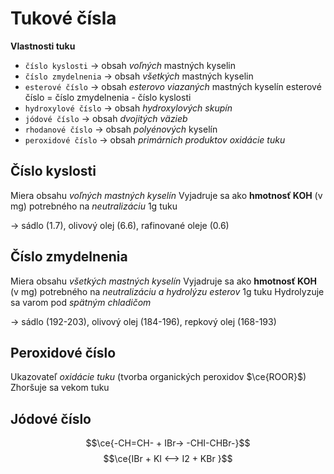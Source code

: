 # Tukové čísla
**Vlastnosti tuku**
- `číslo kyslosti` -> obsah *voľných* mastných kyselin
- `číslo zmydelnenia` -> obsah *všetkých* mastných kyselin
- `esterové číslo` -> obsah *esterovo viazaných* mastných kyselín
	$\text{esterové číslo = číslo zmydelnenia - číslo kyslosti}$
- `hydroxylové číslo` -> obsah *hydroxylových skupín*
- `jódové číslo` -> obsah *dvojitých väzieb*
- `rhodanové číslo` -> obsah *polyénových* kyselín
- `peroxidové číslo` -> obsah *primárnich produktov oxidácie tuku*

## Číslo kyslosti
Miera obsahu *voľných mastných kyselín*
Vyjadruje sa ako **hmotnosť KOH** (v mg) potrebného na *neutralizáciu* 1g tuku

-> sádlo (1.7), olivový olej (6.6), rafinované oleje (0.6)

## Číslo zmydelnenia
Miera obsahu *všetkých mastných kyselín*
Vyjadruje sa ako **hmotnosť KOH** (v mg) potrebného na *neutralizáciu a hydrolýzu esterov* 1g tuku
Hydrolyzuje sa varom pod *spätným chladičom*

-> sádlo (192-203), olivový olej (184-196), repkový olej (168-193)

## Peroxidové číslo
Ukazovateľ *oxidácie tuku* (tvorba organických peroxidov $\ce{ROOR}$)
Zhoršuje sa vekom tuku

## Jódové číslo
$$\ce{-CH=CH- + IBr-> -CHI-CHBr-}$$
$$\ce{IBr + KI <--> I2 + KBr }$$

